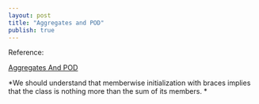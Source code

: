 ```yaml
---
layout: post
title: "Aggregates and POD"
publish: true
---
```


Reference:


[Aggregates And POD](http://stackoverflow.com/questions/4178175/what-are-aggregates-and-pods-and-how-why-are-they-special)

*We should understand that memberwise initialization with braces implies that the class is nothing more than the sum of its members. *

